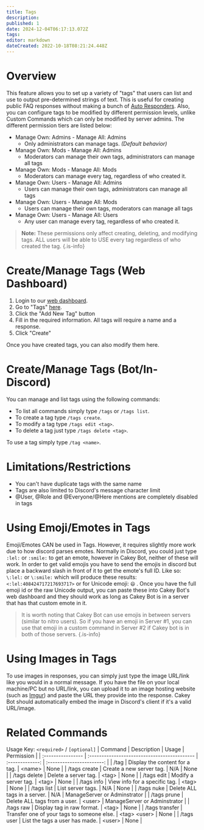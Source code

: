 ```yaml
---
title: Tags
description: 
published: 1
date: 2024-12-04T06:17:13.072Z
tags: 
editor: markdown
dateCreated: 2022-10-18T08:21:24.448Z
---
```


# Overview

This feature allows you to set up a variety of "tags" that users can list and use to output pre-determined strings of text. This is useful for creating public FAQ responses without making a bunch of [Auto Responders](https://wiki.cakey.bot/en/auto-responder). Also, you can configure tags to be modified by different permission levels, unlike Custom Commands which can only be modified by server admins. The different permission tiers are listed below:

* Manage Own: Admins - Manage All: Admins
  * Only administrators can manage tags. _(Default behavior)_
* Manage Own: Mods - Manage All: Admins
  * Moderators can manage their own tags, administrators can manage all tags
* Manage Own: Mods - Manage All: Mods
  * Moderators can manage every tag, regardless of who created it.
* Manage Own: Users - Manage All: Admins
  * Users can manage their own tags, administrators can manage all tags
* Manage Own: Users - Manage All: Mods
  * Users can manage their own tags, moderators can manage all tags
* Manage Own: Users - Manage All: Users
  * Any user can manage every tag, regardless of who created it.

> **Note:** These permissions only affect creating, deleting, and modifying tags. ALL users will be able to USE every tag regardless of who created the tag.
{.is-info}

# Create/Manage Tags (Web Dashboard)

1. Login to our [web dashboard](https://cakey.bot/dashboard/public/).
2. Go to "Tags" [here](https://cakey.bot/dashboard/public/tags).
3. Click the "Add New Tag" button
4. Fill in the required information. All tags will require a name and a response.
5. Click "Create"

Once you have created tags, you can also modify them here.

# Create/Manage Tags (Bot/In-Discord)

You can manage and list tags using the following commands:

* To list all commands simply type `/tags` or `/tags list`.
* To create a tag type `/tags create`.
* To modify a tag type `/tags edit <tag>`.
* To delete a tag just type `/tags delete <tag>`.

To use a tag simply type `/tag <name>`.

# Limitations/Restrictions

* You can't have duplicate tags with the same name
* Tags are also limited to Discord's message character limit
* @User, @Role and @Everyone/@Here mentions are completely disabled in tags

# Using Emoji/Emotes in Tags

Emoji/Emotes CAN be used in Tags. However, it requires slightly more work due to how discord parses emotes. Normally in Discord, you could just type `:lel:` or `:smile:` to get an emote, however in Cakey Bot, neither of these will work. In order to get valid emojis you have to send the emojis in discord but place a backward slash in front of it to get the emote's full ID. Like so: `\:lel:` or `\:smile:` which will produce these results: `<:lel:408424717217693717>` or for Unicode emoji: `😄` . Once you have the full emoji id or the raw Unicode output, you can paste these into Cakey Bot's web dashboard and they should work as long as Cakey Bot is in a server that has that custom emote in it.

> It is worth noting that Cakey Bot can use emojis in between servers (similar to nitro users). So if you have an emoji in Server #1, you can use that emoji in a custom command in Server #2 if Cakey bot is in both of those servers.
{.is-info}

# Using Images in Tags

To use images in responses, you can simply just type the image URL/link like you would in a normal message. If you have the file on your local machine/PC but no URL/link, you can upload it to an image hosting website (such as [Imgur](https://imgur.com/upload)) and paste the URL they provide into the response. Cakey Bot should automatically embed the image in Discord's client if it's a valid URL/image.

# Related Commands
Usage Key: `<required>` / `[optional]`
| Command           | Description                                   | Usage           | Permission                |
| :---------------- | :------------------------------------------- | :-------------: | :-----------------------: |
| /tag              | Display the content for a tag.               | \<name>         | None                      |
| /tags create      | Create a new server tag.                     | N/A             | None                      |
| /tags delete      | Delete a server tag.                         | \<tag>          | None                      |
| /tags edit        | Modify a server tag.                         | \<tag>          | None                      |
| /tags info        | View info for a specific tag.                | \<tag>          | None                      |
| /tags list        | List server tags.                            | N/A             | None                      |
| /tags nuke        | Delete ALL tags in a server.                 | N/A             | ManageServer or Adminstrator |
| /tags prune       | Delete ALL tags from a user.                 | \<user>         | ManageServer or Adminstrator |
| /tags raw         | Display tag in raw format.                   | \<tag>          | None                      |
| /tags transfer    | Transfer one of your tags to someone else.   | \<tag> \<user>  | None                      |
| /tags user        | List the tags a user has made.               | \<user>         | None                      |